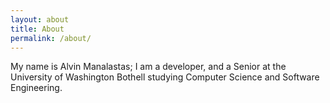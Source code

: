 ```yaml
---
layout: about
title: About
permalink: /about/
---
```


My name is Alvin Manalastas; I am a developer, and a Senior at the University of Washington Bothell studying Computer Science and Software Engineering.

